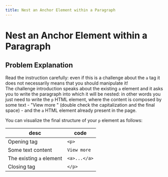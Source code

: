 ```yaml
---
title: Nest an Anchor Element within a Paragraph
---
```

# Nest an Anchor Element within a Paragraph

## Problem Explanation
Read the instruction carefully: even if this is a challenge about the `a` tag it does not necessarily means that you should manipulate it! <br/>
The challenge introduction speaks about the existing `a` element and it asks you to write the paragraph into which it will be nested: in other words you just need to write the `p` HTML element, where the content is composed by some text - "View more " (double check the capitalization and the final space) - and the `a` HTML element already present in the page.

You can visualize the final structure of your `p` element as follows:

  desc | code
 ------- | ---------
  Opening tag | `<p>` 
  Some text content | `View more `
  The existing `a` element | `<a>...</a>`
  Closing tag | `</p>`


